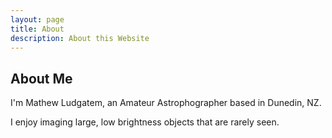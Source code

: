 ```yaml
---
layout: page
title: About
description: About this Website
---
```



## About Me

I'm Mathew Ludgatem, an Amateur Astrophographer based in Dunedin, NZ.   

I enjoy imaging large, low brightness objects that are rarely seen.
